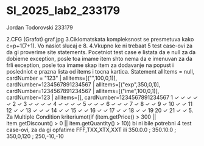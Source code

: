 # SI_2025_lab2_233179

Jordan Todorovski 233179

2.CFG (Grafot) graf.jpg
3.Ciklomatskata kompleksnost se presmetuva kako c=p+1(7+1). Vo nasiot slucaj e 8.
4.Vkupno ke ni trebaat 5 test case-ovi za da gi proverime site statements. Pocetniot test case  e listata da e null za da dobieme exception, posle toa imame item shto nema da e imenuvan za da frli exception, posle toa imame skap item za dodavanje na popust i posledniot e prazna lista od items i tocna kartica.
Statement allItems = null, cardNumber = "123" | allitems=[("",100,0,1)], cardNumber=1234567891234567 | allitems=[("exp",350,0,1)], cardNumber=1234567891234567 | allitems=[("ime",100,0,1)], cardNumber=123 | allitems=[], cardNumber=1234567891234567 1 ✓ ✓ ✓ ✓ ✓ 2 ✓ 3 ✓ ✓ ✓ ✓ 4 ✓ ✓ ✓ ✓ 5 ✓ ✓ ✓ 6 ✓ ✓ ✓ 7 ✓ 8 ✓ ✓ 9 ✓ 10 ✓ ✓ 11 12 ✓ ✓ 13 ✓ ✓ ✓ 14 ✓ ✓ 15 ✓ ✓ 16 ✓ ✓ 17 ✓ ✓ 18 ✓ ✓ 19 20 ✓ 21 ✓ ✓
5. Za Multiple Condition kriteriumot(if (item.getPrice() > 300 || item.getDiscount() > 0 || item.getQuantity() > 10)) bi ni bile potrebni 4 test case-ovi, za da gi opfatime FFF,TXX,XTX,XXT ili 350.0.0 ; 350.10.0 ; 350,0,120 ; 250,-10,-10
